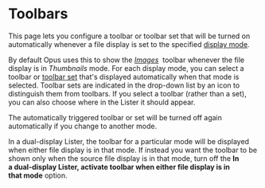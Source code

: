 # Toolbars

This page lets you configure a toolbar or toolbar set that will be turned on automatically whenever a file display is set to the specified [display mode](/Manual/basic_concepts/the_lister/view_modes.md).

By default Opus uses this to show the *[Images](/Manual/basic_concepts/the_lister/toolbars/the_default_toolbars/images_toolbar.md)*  toolbar whenever the file display is in *Thumbnails* mode. For each display mode, you can select a toolbar or [toolbar set](/Manual/basic_concepts/the_lister/toolbars/toolbar_sets.md) that's displayed automatically when that mode is selected. Toolbar sets are indicated in the drop-down list by an icon to distinguish them from toolbars. If you select a toolbar (rather than a set), you can also choose where in the Lister it should appear.

The automatically triggered toolbar or set will be turned off again automatically if you change to another mode.

In a dual-display Lister, the toolbar for a particular mode will be displayed when either file display is in that mode. If instead you want the toolbar to be shown only when the source file display is in that mode, turn off the **In a dual-display Lister, activate toolbar when either file display is in that mode** option.
